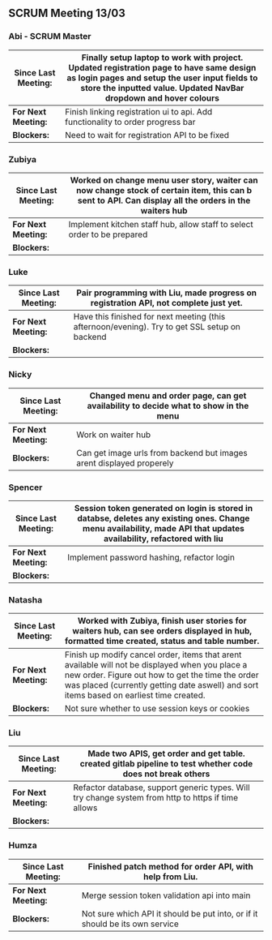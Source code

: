 ## SCRUM Meeting 13/03

### Abi - SCRUM Master
| Since Last Meeting: | Finally setup laptop to work with project. Updated registration page to have same design as login pages and setup the user input fields to store the inputted value. Updated NavBar dropdown and hover colours |
| --- | --- |
| **For Next Meeting:** | Finish linking registration ui to api. Add functionality to order progress bar |
| **Blockers:** | Need to wait for registration API to be fixed |

### Zubiya
| Since Last Meeting: | Worked on change menu user story, waiter can now change stock of certain item, this can b sent to API. Can display all the orders in the waiters hub |
| --- | --- |
| **For Next Meeting:** | Implement kitchen staff hub, allow staff to select order to be prepared |
| **Blockers:** |  |

### Luke
| Since Last Meeting: | Pair programming with Liu, made progress on registration API, not complete just yet. |
| --- | --- |
| **For Next Meeting:** | Have this finished for next meeting (this afternoon/evening). Try to get SSL setup on backend |
| **Blockers:** |  |

### Nicky
| Since Last Meeting: | Changed menu and order page, can get availability to decide what to show in the menu |
| --- | --- |
| **For Next Meeting:** | Work on waiter hub |
| **Blockers:** | Can get image urls from backend but images arent displayed properely |

### Spencer
| Since Last Meeting: | Session token generated on login is stored in databse, deletes any existing ones. Change menu availability, made API that updates availability, refactored with liu |
| --- | --- |
| **For Next Meeting:** | Implement password hashing, refactor login |
| **Blockers:** |  |

### Natasha
| Since Last Meeting: | Worked with Zubiya, finish user stories for waiters hub, can see orders displayed in hub, formatted time created, status and table number. |
| --- | --- |
| **For Next Meeting:** | Finish up modify cancel order, items that arent available will not be displayed when you place a new order. Figure out how to get the time the order was placed (currently getting date aswell) and sort items based on earliest time created.  |
| **Blockers:** | Not sure whether to use session keys or cookies|

### Liu
| Since Last Meeting: | Made two APIS, get order and get table. created gitlab pipeline to test whether code does not break others |
| --- | --- |
| **For Next Meeting:** | Refactor database, support generic types. Will try change system from http to https if time allows |
| **Blockers:** |  |

### Humza
| Since Last Meeting: | Finished patch method for order API, with help from Liu. |
| --- | --- |
| **For Next Meeting:** | Merge session token validation api into main |
| **Blockers:** | Not sure which API it should be put into, or if it should be its own service |